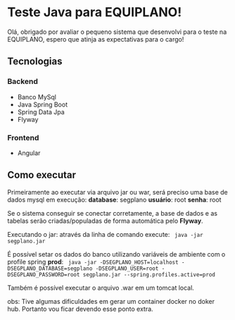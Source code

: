 # Teste Java para EQUIPLANO!

Olá, obrigado por avaliar o pequeno sistema que desenvolvi para o teste na EQUIPLANO, espero que atinja as expectativas para o cargo! 

## Tecnologias
### Backend
* Banco MySql
* Java Spring Boot
* Spring Data Jpa
* Flyway

### Frontend
* Angular 

## Como executar

Primeiramente ao executar via arquivo jar ou war, será preciso uma base de dados mysql em execução:
**database**: segplano
**usuário**: root
**senha**: root

Se o sistema conseguir se conectar corretamente, a base de dados e as tabelas serão criadas/populadas de forma automática pelo **Flyway**.

Executando o jar:
através da linha de comando execute:
` java -jar segplano.jar`

É possível setar os dados do banco utilizando variáveis de ambiente com o profile spring **prod**: 
` java -jar -DSEGPLANO_HOST=localhost -DSEGPLANO_DATABASE=segplano -DSEGPLANO_USER=root -DSEGPLANO_PASSWORD=root segplano.jar --spring.profiles.active=prod`

Também é possível executar o arquivo .war em um tomcat local.


obs: Tive algumas dificuldades em gerar um container docker no doker hub. Portanto vou ficar devendo esse ponto extra.
